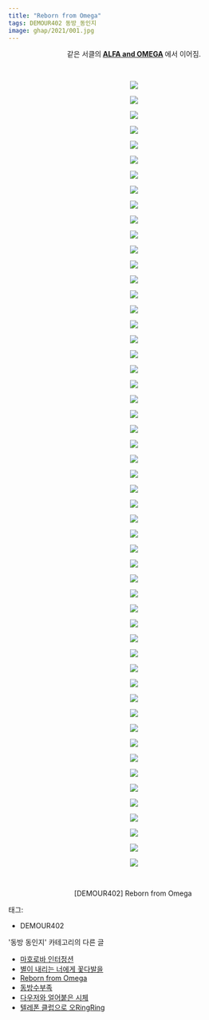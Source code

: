 ```yaml
---
title: "Reborn from Omega"
tags: DEMOUR402 동방_동인지
image: ghap/2021/001.jpg
---
```

<div class="article">
<p style="text-align: center; clear: none; float: none;">같은 서클의<b> <a class="tx-link" href="http://ghaptouhou.tistory.com/1524" target="_blank">ALFA and OMEGA</a> </b>에서 이어짐.</p>
<p style="text-align: center; clear: none; float: none;"><br/></p>
<p style="text-align: center; clear: none; float: none;"><img src="{{ site.nasurl }}/ghap/2021/001.jpg"/></p>
<p style="text-align: center; clear: none; float: none;"><img src="{{ site.nasurl }}/ghap/2021/002.jpg"/></p>
<p style="text-align: center; clear: none; float: none;"><img src="{{ site.nasurl }}/ghap/2021/003.jpg"/></p>
<p style="text-align: center; clear: none; float: none;"><img src="{{ site.nasurl }}/ghap/2021/004.jpg"/></p>
<p style="text-align: center; clear: none; float: none;"><img src="{{ site.nasurl }}/ghap/2021/005.jpg"/></p>
<p style="text-align: center; clear: none; float: none;"><img src="{{ site.nasurl }}/ghap/2021/006.jpg"/></p>
<p style="text-align: center; clear: none; float: none;"><img src="{{ site.nasurl }}/ghap/2021/007.jpg"/></p>
<p style="text-align: center; clear: none; float: none;"><img src="{{ site.nasurl }}/ghap/2021/008.jpg"/></p>
<p style="text-align: center; clear: none; float: none;"><img src="{{ site.nasurl }}/ghap/2021/009.jpg"/></p>
<p style="text-align: center; clear: none; float: none;"><img src="{{ site.nasurl }}/ghap/2021/010.jpg"/></p>
<p style="text-align: center; clear: none; float: none;"><img src="{{ site.nasurl }}/ghap/2021/011.jpg"/></p>
<p style="text-align: center; clear: none; float: none;"><img src="{{ site.nasurl }}/ghap/2021/012.jpg"/></p>
<p style="text-align: center; clear: none; float: none;"><img src="{{ site.nasurl }}/ghap/2021/013.jpg"/></p>
<p style="text-align: center; clear: none; float: none;"><img src="{{ site.nasurl }}/ghap/2021/014.jpg"/></p>
<p style="text-align: center; clear: none; float: none;"><img src="{{ site.nasurl }}/ghap/2021/015.jpg"/></p>
<p style="text-align: center; clear: none; float: none;"><img src="{{ site.nasurl }}/ghap/2021/016.jpg"/></p>
<p style="text-align: center; clear: none; float: none;"><img src="{{ site.nasurl }}/ghap/2021/017.jpg"/></p>
<p style="text-align: center; clear: none; float: none;"><img src="{{ site.nasurl }}/ghap/2021/018.jpg"/></p>
<p style="text-align: center; clear: none; float: none;"><img src="{{ site.nasurl }}/ghap/2021/019.jpg"/></p>
<p style="text-align: center; clear: none; float: none;"><img src="{{ site.nasurl }}/ghap/2021/020.jpg"/></p>
<p style="text-align: center; clear: none; float: none;"><img src="{{ site.nasurl }}/ghap/2021/021.jpg"/></p>
<p style="text-align: center; clear: none; float: none;"><img src="{{ site.nasurl }}/ghap/2021/022.jpg"/></p>
<p style="text-align: center; clear: none; float: none;"><img src="{{ site.nasurl }}/ghap/2021/023.jpg"/></p>
<p style="text-align: center; clear: none; float: none;"><img src="{{ site.nasurl }}/ghap/2021/024.jpg"/></p>
<p style="text-align: center; clear: none; float: none;"><img src="{{ site.nasurl }}/ghap/2021/025.jpg"/></p>
<p style="text-align: center; clear: none; float: none;"><img src="{{ site.nasurl }}/ghap/2021/026.jpg"/></p>
<p style="text-align: center; clear: none; float: none;"><img src="{{ site.nasurl }}/ghap/2021/027.jpg"/></p>
<p style="text-align: center; clear: none; float: none;"><img src="{{ site.nasurl }}/ghap/2021/028.jpg"/></p>
<p style="text-align: center; clear: none; float: none;"><img src="{{ site.nasurl }}/ghap/2021/029.jpg"/></p>
<p style="text-align: center; clear: none; float: none;"><img src="{{ site.nasurl }}/ghap/2021/030.jpg"/></p>
<p style="text-align: center; clear: none; float: none;"><img src="{{ site.nasurl }}/ghap/2021/031.jpg"/></p>
<p style="text-align: center; clear: none; float: none;"><img src="{{ site.nasurl }}/ghap/2021/032.jpg"/></p>
<p style="text-align: center; clear: none; float: none;"><img src="{{ site.nasurl }}/ghap/2021/033.jpg"/></p>
<p style="text-align: center; clear: none; float: none;"><img src="{{ site.nasurl }}/ghap/2021/034.jpg"/></p>
<p style="text-align: center; clear: none; float: none;"><img src="{{ site.nasurl }}/ghap/2021/035.jpg"/></p>
<p style="text-align: center; clear: none; float: none;"><img src="{{ site.nasurl }}/ghap/2021/036.jpg"/></p>
<p style="text-align: center; clear: none; float: none;"><img src="{{ site.nasurl }}/ghap/2021/037.jpg"/></p>
<p style="text-align: center; clear: none; float: none;"><img src="{{ site.nasurl }}/ghap/2021/038.jpg"/></p>
<p style="text-align: center; clear: none; float: none;"><img src="{{ site.nasurl }}/ghap/2021/039.jpg"/></p>
<p style="text-align: center; clear: none; float: none;"><img src="{{ site.nasurl }}/ghap/2021/040.jpg"/></p>
<p style="text-align: center; clear: none; float: none;"><img src="{{ site.nasurl }}/ghap/2021/041.jpg"/></p>
<p style="text-align: center; clear: none; float: none;"><img src="{{ site.nasurl }}/ghap/2021/042.jpg"/></p>
<p style="text-align: center; clear: none; float: none;"><img src="{{ site.nasurl }}/ghap/2021/043.jpg"/></p>
<p style="text-align: center; clear: none; float: none;"><img src="{{ site.nasurl }}/ghap/2021/044.jpg"/></p>
<p style="text-align: center; clear: none; float: none;"><img src="{{ site.nasurl }}/ghap/2021/045.jpg"/></p>
<p style="text-align: center; clear: none; float: none;"><img src="{{ site.nasurl }}/ghap/2021/046.jpg"/></p>
<p style="text-align: center; clear: none; float: none;"><img src="{{ site.nasurl }}/ghap/2021/047.jpg"/></p>
<p style="text-align: center; clear: none; float: none;"><img src="{{ site.nasurl }}/ghap/2021/048.jpg"/></p>
<p style="text-align: center; clear: none; float: none;"><img src="{{ site.nasurl }}/ghap/2021/049.jpg"/></p>
<p style="text-align: center; clear: none; float: none;"><img src="{{ site.nasurl }}/ghap/2021/050.jpg"/></p>
<p style="text-align: center; clear: none; float: none;"><img src="{{ site.nasurl }}/ghap/2021/051.jpg"/></p>
<p style="text-align: center; clear: none; float: none;"><img src="{{ site.nasurl }}/ghap/2021/052.jpg"/></p>
<p style="text-align: center; clear: none; float: none;"><img src="{{ site.nasurl }}/ghap/2021/053.jpg"/></p>
<p style="text-align: center; clear: none; float: none;"><br/></p>
<p style="text-align: center; clear: none; float: none;">[DEMOUR402] Reborn from Omega </p>
<p style="text-align: center; clear: none; float: none;"></p>
</div><div class="tagTrail">
<p>태그: </p>
<ul>
<li>DEMOUR402</li>
</ul>
</div><div class="another">
<p>'동방 동인지' 카테고리의 다른 글</p>
<ul>
<li><a href="/2016-09-06-ghap_2025">마호로바 인터정션</a></li>
<li><a href="/2016-09-06-ghap_2022">별이 내리는 너에게 꽃다발을</a></li>
<li><a href="/2016-09-06-ghap_2021">Reborn from Omega</a></li>
<li><a href="/2016-09-06-ghap_2020">동방수부족</a></li>
<li><a href="/2016-09-06-ghap_2019">다우저와 얼어붙은 시체</a></li>
<li><a href="/2016-09-06-ghap_2018">텔레폰 클럽으로 오RingRing</a></li>
</ul>
</div><div class="cb_module cb_fluid">
<div class="cb_wrt cb_profile">
</div><!-- commentList close -->
</div>